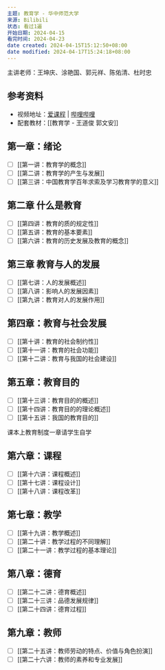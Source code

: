 ```yaml
---
主题: 教育学 - 华中师范大学
来源: Bilibili
状态: 看过1遍
开始日期: 2024-04-15
看完时间: 2024-04-23
date created: 2024-04-15T15:12:50+08:00
date modified: 2024-04-17T15:24:18+08:00
---
```

主讲老师：王坤庆、涂艳国、郭元祥、陈佑清、杜时忠

## 参考资料

- 视频地址：[爱课程](https://www.icourses.cn/web/sword/portal/shareDetails?cId=4158#/course/chapter) | [哔哩哔哩](https://www.bilibili.com/video/BV1gt411g7eu/?p=1&vd_source=73c50ade6b0e0a8be0482dc08d17ad69)
- 配套教材：[[教育学 - 王道俊 郭文安]]

## 第一章：绪论

- [ ] [[第一讲：教育学的概念]]
- [ ] [[第二讲：教育学的产生与发展]]
- [ ] [[第三讲：中国教育学百年求索及学习教育学的意义]]

## 第二章 什么是教育

- [ ] [[第四讲：教育的质的规定性]]
- [ ] [[第五讲：教育的基本要素]]
- [ ] [[第六讲：教育的历史发展及教育的概念]]

## 第三章 教育与人的发展

- [ ] [[第七讲：人的发展概述]]
- [ ] [[第八讲：影响人的发展因素]]
- [ ] [[第九讲：教育对人的发展作用]]

## 第四章：教育与社会发展

- [ ] [[第十讲：教育的社会制约性]]
- [ ] [[第十一讲：教育的社会功能]]
- [ ] [[第十二讲：教育与我国的社会建设]]

## 第五章：教育目的

- [ ] [[第十三讲：教育目的的概述]]
- [ ] [[第十四讲：教育目的的理论概述]]
- [ ] [[第十五讲：我国的教育目的]]

课本上教育制度一章请学生自学

## 第六章：课程

- [ ] [[第十六讲：课程概述]]
- [ ] [[第十七讲：课程设计]]
- [ ] [[第十八讲：课程改革]]

## 第七章：教学

- [ ] [[第十九讲：教学概述]]
- [ ] [[第二十讲：教学过程的不同理解]]
- [ ] [[第二十一讲：教学过程的基本理论]]

## 第八章：德育

- [ ] [[第二十二讲：德育概述]]
- [ ] [[第二十三讲：品德发展规律]]
- [ ] [[第二十四讲：德育过程]]

## 第九章：教师

- [ ] [[第二十五讲：教师劳动的特点、价值与角色扮演]]
- [ ] [[第二十六讲：教师的素养和专业发展]]
